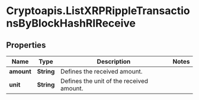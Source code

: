 # Cryptoapis.ListXRPRippleTransactionsByBlockHashRIReceive

## Properties

Name | Type | Description | Notes
------------ | ------------- | ------------- | -------------
**amount** | **String** | Defines the received amount. | 
**unit** | **String** | Defines the unit of the received amount. | 


